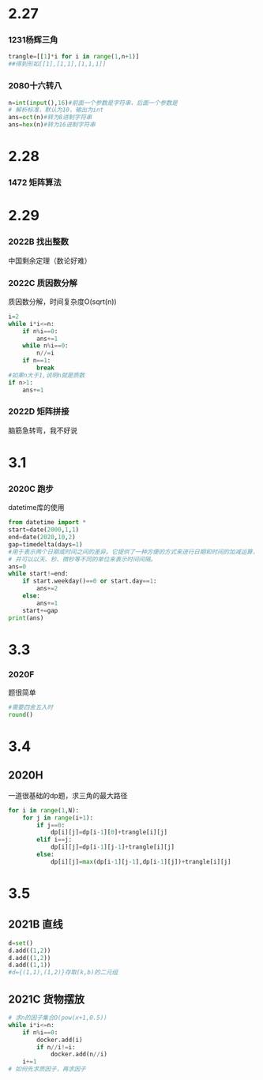 # 2.27
### 1231杨辉三角
```python
trangle=[[1]*i for i in range(1,n+1)]
##得到形如[[1],[1,1],[1,1,1]]
```
### 2080十六转八
```python
n=int(input(),16)#前面一个参数是字符串，后面一个参数是
# 解析标准，默认为10，输出为int
ans=oct(n)#转为8进制字符串
ans=hex(n)#转为16进制字符串
```
# 2.28
### 1472 矩阵算法

# 2.29
### 2022B 找出整数
中国剩余定理（数论好难）
### 2022C 质因数分解
质因数分解，时间复杂度O(sqrt(n))

```python
i=2
while i*i<=n:
    if n%i==0:
        ans+=1
    while n%i==0:
        n//=i
    if n==1:
        break
#如果n大于1,说明n就是质数
if n>1:
    ans+=1
```
### 2022D 矩阵拼接
脑筋急转弯，我不好说

# 3.1
### 2020C 跑步
datetime库的使用
```python
from datetime import *
start=date(2000,1,1)
end=date(2020,10,2)
gap=timedelta(days=1)
#用于表示两个日期或时间之间的差异。它提供了一种方便的方式来进行日期和时间的加减运算，
# 并可以以天、秒、微秒等不同的单位来表示时间间隔。
ans=0
while start!=end:
    if start.weekday()==0 or start.day==1:
        ans+=2
    else:
        ans+=1
    start+=gap
print(ans)
```
# 3.3
### 2020F
题很简单
```python
#需要四舍五入时
round()
```

# 3.4
## 2020H
一道很基础的dp题，求三角的最大路径
```python
for i in range(1,N):
    for j in range(i+1):
        if j==0:
            dp[i][j]=dp[i-1][0]+trangle[i][j]
        elif i==j:
            dp[i][j]=dp[i-1][j-1]+trangle[i][j]
        else:
            dp[i][j]=max(dp[i-1][j-1],dp[i-1][j])+trangle[i][j]
```

# 3.5
## 2021B 直线
```python
d=set()
d.add((1,2))
d.add((1,2))
d.add((1,1))
#d={(1,1),(1,2)}存取(k,b)的二元组
```
## 2021C 货物摆放
```python
# 求n的因子集合O(pow(x+1,0.5))
while i*i<=n:
    if n%i==0:
        docker.add(i)
        if n//i!=i:
            docker.add(n//i)
    i+=1
# 如何先求质因子，再求因子
```